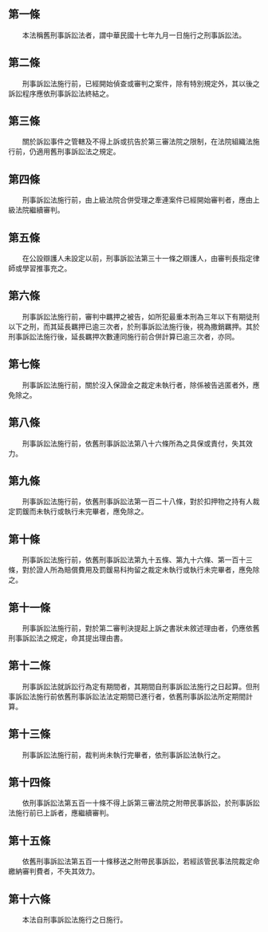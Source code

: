 第一條 
-------
　　本法稱舊刑事訴訟法者，謂中華民國十七年九月一日施行之刑事訴訟法。  


第二條 
-------
　　刑事訴訟法施行前，已經開始偵查或審判之案件，除有特別規定外，其以後之訴訟程序應依刑事訴訟法終結之。  


第三條 
-------
　　關於訴訟事件之管轄及不得上訴或抗告於第三審法院之限制，在法院組織法施行前，仍適用舊刑事訴訟法之規定。  


第四條 
-------
　　刑事訴訟法施行前，由上級法院合併受理之牽連案件已經開始審判者，應由上級法院繼續審判。  


第五條 
-------
　　在公設辯護人未設定以前，刑事訴訟法第三十一條之辯護人，由審判長指定律師或學習推事充之。  


第六條 
-------
　　刑事訴訟法施行前，審判中羈押之被告，如所犯最重本刑為三年以下有期徒刑以下之刑，而其延長羈押已逾三次者，於刑事訴訟法施行後，視為撒銷羈押。其於刑事訴訟法施行後，延長羈押次數連同施行前合併計算已逾三次者，亦同。  


第七條 
-------
　　刑事訴訟法施行前，關於沒入保證金之裁定未執行者，除係被告逃匿者外，應免除之。  


第八條 
-------
　　刑事訴訟法施行前，依舊刑事訴訟法第八十六條所為之具保或責付，失其效力。  


第九條 
-------
　　刑事訴訟法施行前，依舊刑事訴訟法第一百二十八條，對於扣押物之持有人裁定罰鍰而未執行或執行未完畢者，應免除之。  


第十條 
-------
　　刑事訴訟法施行前，依舊刑事訴訟法第九十五條、第九十六條、第一百十三條，對於證人所為賠償費用及罰鍰易科拘留之裁定未執行或執行未完畢者，應免除之。  


第十一條 
---------
　　刑事訴訟法施行前，對於第二審判決提起上訴之書狀未敘述理由者，仍應依舊刑事訴訟法之規定，命其提出理由書。  


第十二條 
---------
　　刑事訴訟法就訴訟行為定有期間者，其期間自刑事訴訟法施行之日起算。但刑事訴訟法施行前依舊刑事訴訟法法定期間已進行者，依舊刑事訴訟法所定期間計算。  


第十三條 
---------
　　刑事訴訟法施行前，裁判尚未執行完畢者，依刑事訴訟法執行之。  


第十四條 
---------
　　依刑事訴訟法第五百一十條不得上訴第三審法院之附帶民事訴訟，於刑事訴訟法施行前已上訴者，應繼續審判。  


第十五條 
---------
　　依舊刑事訴訟法第五百一十條移送之附帶民事訴訟，若經該管民事法院裁定命繳納審判費者，不失其效力。  


第十六條 
---------
　　本法自刑事訴訟法施行之日施行。